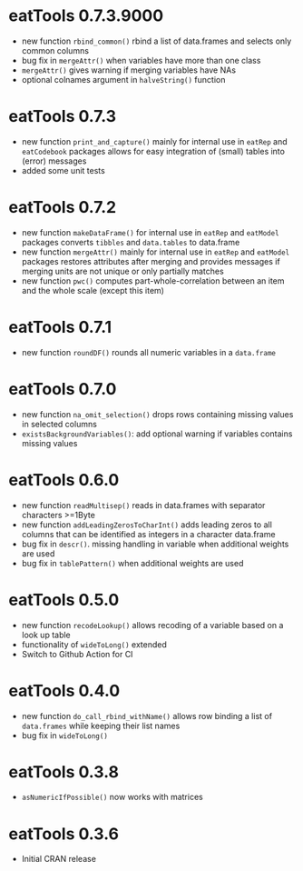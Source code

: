 # eatTools 0.7.3.9000

* new function `rbind_common()` rbind a list of data.frames and selects only common columns
* bug fix in `mergeAttr()` when variables have more than one class
* `mergeAttr()` gives warning if merging variables have NAs
* optional colnames argument in `halveString()` function 

# eatTools 0.7.3

* new function `print_and_capture()` mainly for internal use in `eatRep` and `eatCodebook` packages allows for easy integration of (small) tables into (error) messages
* added some unit tests

# eatTools 0.7.2

* new function `makeDataFrame()` for internal use in `eatRep` and `eatModel` packages converts `tibbles` and `data.tables` to data.frame
* new function `mergeAttr()` mainly for internal use in `eatRep` and `eatModel` packages restores attributes after merging and provides messages if merging units are not unique or only partially matches
* new function `pwc()` computes part-whole-correlation between an item and the whole scale (except this item)

# eatTools 0.7.1

* new function `roundDF()` rounds all numeric variables in a `data.frame`

# eatTools 0.7.0

* new function `na_omit_selection()` drops rows containing missing values in selected columns
* `existsBackgroundVariables()`: add optional warning if variables contains missing values

# eatTools 0.6.0

* new function `readMultisep()` reads in data.frames with separator characters >=1Byte
* new function `addLeadingZerosToCharInt()` adds leading zeros to all columns that can be identified as integers in a character data.frame
* bug fix in `descr()`. missing handling in variable when additional weights are used  
* bug fix in `tablePattern()` when additional weights are used

# eatTools 0.5.0

* new function `recodeLookup()` allows recoding of a variable based on a look up table
* functionality of `wideToLong()` extended
* Switch to Github Action for CI

# eatTools 0.4.0

* new function `do_call_rbind_withName()` allows row binding a list of `data.frames` while keeping their list names 
* bug fix in `wideToLong()`

# eatTools 0.3.8

* `asNumericIfPossible()` now works with matrices

# eatTools 0.3.6

* Initial CRAN release
